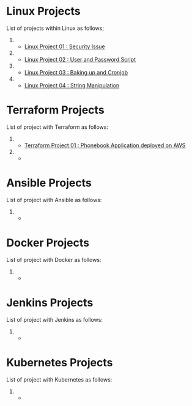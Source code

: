 # Linux Projects

List of projects within Linux as follows;

1. - [Linux Project 01 : Security Issue](./Linux-Projects/Linux-Project-01-Security-issue/README.md)

2. - [Linux Project 02 : User and Password Script](./Linux-Projects/Linux-Project-02-User-and-Password-Script/README.md)

3. - [Linux Project 03 : Baking up and Cronjob](./Linux-Projects/Linux-Project-03-Baking-up-and-Cronjob/README.md)

4. - [Linux Project 04 : String Manipulation](./Linux-Projects/Linux-Project-04-String-Manipulation/README.md)

# Terraform Projects

List of project with Terraform as follows:

1. - [Terraform Project 01 : Phonebook Application deployed on AWS](./Terraform-Projects/Terraform-Project-01-Phonebook-Application-deployed-on-AWS/README.md)

2. - 

# Ansible Projects

List of project with Ansible as follows:

1. -

# Docker Projects

List of project with Docker as follows:

1. -

# Jenkins Projects

List of project with Jenkins as follows:

1. -

# Kubernetes Projects

List of project with Kubernetes as follows:

1. -
